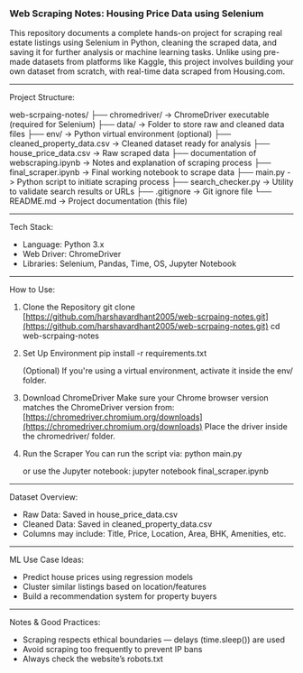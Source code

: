
### Web Scraping Notes: Housing Price Data using Selenium

This repository documents a complete hands-on project for scraping real estate listings using Selenium in Python, cleaning the scraped data, and saving it for further analysis or machine learning tasks.
Unlike using pre-made datasets from platforms like Kaggle, this project involves building your own dataset from scratch, with real-time data scraped from Housing.com.

---

Project Structure:

web-scrpaing-notes/
├── chromedriver/                 -> ChromeDriver executable (required for Selenium)
├── data/                         -> Folder to store raw and cleaned data files
├── env/                          -> Python virtual environment (optional)
├── cleaned\_property\_data.csv     -> Cleaned dataset ready for analysis
├── house\_price\_data.csv          -> Raw scraped data
├── documentation of webscraping.ipynb  -> Notes and explanation of scraping process
├── final\_scraper.ipynb           -> Final working notebook to scrape data
├── main.py                       -> Python script to initiate scraping process
├── search\_checker.py             -> Utility to validate search results or URLs
├── .gitignore                    -> Git ignore file
└── README.md                     -> Project documentation (this file)

---

Tech Stack:

* Language: Python 3.x
* Web Driver: ChromeDriver
* Libraries: Selenium, Pandas, Time, OS, Jupyter Notebook

---

How to Use:

1. Clone the Repository
   git clone [https://github.com/harshavardhant2005/web-scrpaing-notes.git](https://github.com/harshavardhant2005/web-scrpaing-notes.git)
   cd web-scrpaing-notes

2. Set Up Environment
   pip install -r requirements.txt

   (Optional) If you're using a virtual environment, activate it inside the env/ folder.

3. Download ChromeDriver
   Make sure your Chrome browser version matches the ChromeDriver version from: [https://chromedriver.chromium.org/downloads](https://chromedriver.chromium.org/downloads)
   Place the driver inside the chromedriver/ folder.

4. Run the Scraper
   You can run the script via:
   python main.py

   or use the Jupyter notebook:
   jupyter notebook final\_scraper.ipynb

---

Dataset Overview:

* Raw Data: Saved in house\_price\_data.csv
* Cleaned Data: Saved in cleaned\_property\_data.csv
* Columns may include: Title, Price, Location, Area, BHK, Amenities, etc.

---

ML Use Case Ideas:

* Predict house prices using regression models
* Cluster similar listings based on location/features
* Build a recommendation system for property buyers

---

Notes & Good Practices:

* Scraping respects ethical boundaries — delays (time.sleep()) are used
* Avoid scraping too frequently to prevent IP bans
* Always check the website’s robots.txt

